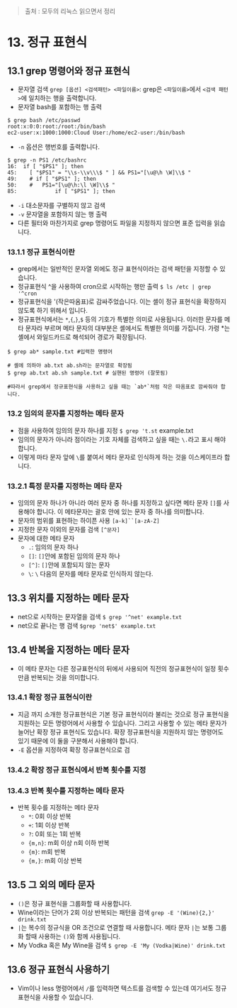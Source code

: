 > 출처 :  모두의 리눅스 읽으면서 정리 

# 13. 정규 표현식
## 13.1 grep 명령어와 정규 표현식
- 문자열 검색 `grep [옵션] <검색패턴> <파일이름>`: grep은 `<파일이름>`에서 `<검색 패턴>`에 일치하는 행을 출력합니다.
- 문자열 bash를 포함하는 행 출력
```shell
$ grep bash /etc/passwd
root:x:0:0:root:/root:/bin/bash
ec2-user:x:1000:1000:Cloud User:/home/ec2-user:/bin/bash
```
- `-n` 옵션은 행번호를 출력합니다. 
```shell
$ grep -n PS1 /etc/bashrc
16:  if [ "$PS1" ]; then
45:    [ "$PS1" = "\\s-\\v\\\$ " ] && PS1="[\u@\h \W]\\$ "
49:    # if [ "$PS1" ]; then
50:    #   PS1="[\u@\h:\l \W]\\$ "
85:            if [ "$PS1" ]; then
```
- `-i` 대소문자를 구별하지 않고 검색
- `-v` 문자열을 포함하지 않는 행 출력
- 다른 필터와 마찬가지로 grep 명령어도 파일을 지정하지 않으면 표준 입력을 읽습니다.

### 13.1.1 정규 표현식이란
- grep에서는 일반적인 문자열 외에도 정규 표현식이라는 검색 패턴을 지정할 수 있습니다.
- 정규표현식 ^을 사용하여 cron으로 시작하는 행만 출력 `$ ls /etc | grep '^cron`
- 정규표현식을 '(작은따옴표)로 감싸주었습니다. 이는 셸이 정규 표현식을 확장하지 않도록 하기 위해서 입니다.
- 정규표현식에서는 `*`,`{`,`}`,`$` 등의 기호가 특별한 의미로 사용됩니다. 이러한 문자를 메타 문자라 부르며 메타 문자의 대부분은
셸에서도 특별한 의미를 가집니다. 가령 *는 셸에서 와일드카드로 해석되어 경로가 확장됩니다.
```shell
$ grep ab* sample.txt #입력한 명령어

# 셸에 의하야 ab.txt ab.sh라는 문자열로 확장됨
$ grep ab.txt ab.sh sample.txt # 실핸된 명령어 (잘못됨)

#따라서 grep에서 정규표현식을 사용하고 싶을 때는 `ab*`처럼 작은 따옴표로 깜싸줘야 합니다.
```

### 13.2 임의의 문자를 지정하는 메타 문자
- 점을 사용하여 임의의 문자 하나를 지정 `$ grep 't.st` example.txt
- 임의의 문자가 아니라 점이라는 기호 자체를 검색하고 싶을 때는 `\.`라고 표시 해야 합니다.
- 이렇게 마타 문자 앞에 `\`를 붙여서 메타 문자로 인식하게 하는 것을 이스케이프라 합니다.

### 13.2.1 특정 문자를 지정하는 메타 문자
- 임의의 문자 하나가 아니라 여러 문자 중 하나를 지정하고 싶다면 메타 문자 `[]`를 사용해야 합니다. 이 메타문자는 괄호 안에 있는 문자 중
하나를 의미합니다.
- 문자의 범위를 표현하는 하이픈 사용 `[a-k]``[a-zA-Z]`
- 지정한 문자 이외의 문자를 검색 `[^문자]`
- 문자에 대한 메타 문자
   * `.`: 임의의 문자 하나
   * `[]`: `[]`안에 포함된 임의의 문자 하나
   * `[^]`: `[]`안에 포함되지 않는 문자
   * `\`: `\` 다음의 문자를 메타 문자로 인식하지 않는다.

## 13.3 위치를 지정하는 메타 문자
- net으로 시작하는 문자열을 검색 `$ grep '^net' example.txt`
- net으로 끝나는 행 검색 `$grep 'net$' example.txt`

## 13.4 반복을 지정하는 메타 문자
- 이 메타 문자는 다른 정규표현식의 뒤에서 사용되어 직전의 정규표현식이 일정 횟수만큼 반복되는 것을 의미합니다.

### 13.4.1 확장 정규 표현식이란
- 지금 까지 소개한 정규표현식은 기본 정규 표현식이라 불리는 것으로 정규 표현식을 지원하는 모든 명령어에서 사용할 수 있습니다.
그리고 사용할 수 있는 메타 문자가 늘어난 확장 정규 표현식도 있습니다. 확장 정규표현식을 지원하지 않는 명령어도 있기 때문에 이 둘을 
구분해서 사용해야 합니다.
- `-E` 옵션을 지정하여 확장 정규표현식으로 검

### 13.4.2 확장 정규 표현식에서 반복 횟수를 지정
### 13.4.3 반복 횟수를 지정하는 메타 문자
- 반복 횟수를 지정하는 메타 문자
  * `*`: 0회 이상 반복
  * `+`: 1회 이상 반복
  * `?`: 0회 또는 1회 반복
  * `{m,n}`: m회 이상 n회 이하 반복
  * `{m}`: m회 반복
  * `{m,}`: m회 이상 반복

## 13.5 그 외의 메타 문자
- `()`은 정규 표현식을 그룹화할 때 사용합니다.
- Wine이라는 단어가 2회 이상 반복되는 패턴을 검색 `grep -E '(Wine){2,}' drink.txt`
- `|`는 복수의 정규식을 OR 조건으로 연결할 때 사용합니다. 메타 문자 `|`는 보통 그룹화 할때 사용하는 `()`와 함께 사용됩니다.
- My Vodka 혹은 My Wine을 검색 `$ grep -E 'My (Vodka|Wine)' drink.txt`

## 13.6 정규 표현식 사용하기
- Vim이나 less 명령어에서 `/`를 입력하면 텍스트를 검색할 수 있는데 여기서도 정규 표현식을 사용할 수 있습니다.

